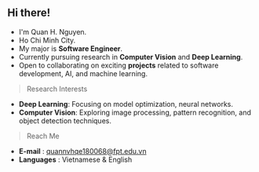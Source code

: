 ## Hi there!

- I'm Quan H. Nguyen.
- Ho Chi Minh City.
- My major is <b>Software Engineer</b>.
- Currently pursuing research in <b>Computer Vision</b> and <b>Deep Learning</b>.
- Open to collaborating on exciting <b>projects</b> related to software development, AI, and machine learning.

> Research Interests
- <b>Deep Learning</b>: Focusing on model optimization, neural networks.
- <b>Computer Vision</b>: Exploring image processing, pattern recognition, and object detection techniques.
  
> Reach Me
- <b>E-mail</b> : quannvhqe180068@fpt.edu.vn 
- <b>Languages</b> : Vietnamese & English  
